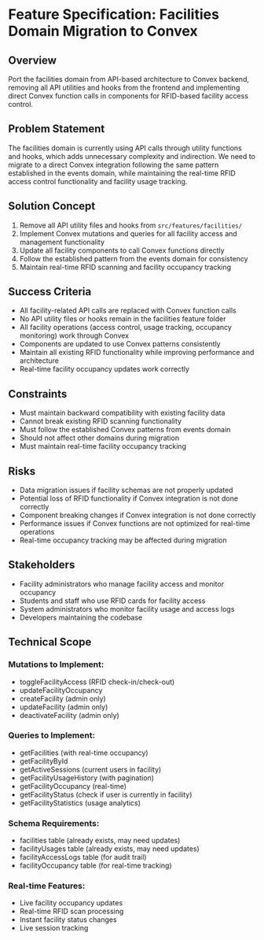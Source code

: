 # Feature Specification: Facilities Domain Migration to Convex

## Overview
Port the facilities domain from API-based architecture to Convex backend, removing all API utilities and hooks from the frontend and implementing direct Convex function calls in components for RFID-based facility access control.

## Problem Statement
The facilities domain is currently using API calls through utility functions and hooks, which adds unnecessary complexity and indirection. We need to migrate to a direct Convex integration following the same pattern established in the events domain, while maintaining the real-time RFID access control functionality and facility usage tracking.

## Solution Concept
1. Remove all API utility files and hooks from `src/features/facilities/`
2. Implement Convex mutations and queries for all facility access and management functionality
3. Update all facility components to call Convex functions directly
4. Follow the established pattern from the events domain for consistency
5. Maintain real-time RFID scanning and facility occupancy tracking

## Success Criteria
- All facility-related API calls are replaced with Convex function calls
- No API utility files or hooks remain in the facilities feature folder
- All facility operations (access control, usage tracking, occupancy monitoring) work through Convex
- Components are updated to use Convex patterns consistently
- Maintain all existing RFID functionality while improving performance and architecture
- Real-time facility occupancy updates work correctly

## Constraints
- Must maintain backward compatibility with existing facility data
- Cannot break existing RFID scanning functionality
- Must follow the established Convex patterns from events domain
- Should not affect other domains during migration
- Must maintain real-time facility occupancy tracking

## Risks
- Data migration issues if facility schemas are not properly updated
- Potential loss of RFID functionality if Convex integration is not done correctly
- Component breaking changes if Convex integration is not done correctly
- Performance issues if Convex functions are not optimized for real-time operations
- Real-time occupancy tracking may be affected during migration

## Stakeholders
- Facility administrators who manage facility access and monitor occupancy
- Students and staff who use RFID cards for facility access
- System administrators who monitor facility usage and access logs
- Developers maintaining the codebase

## Technical Scope
### Mutations to Implement:
- toggleFacilityAccess (RFID check-in/check-out)
- updateFacilityOccupancy
- createFacility (admin only)
- updateFacility (admin only)
- deactivateFacility (admin only)

### Queries to Implement:
- getFacilities (with real-time occupancy)
- getFacilityById
- getActiveSessions (current users in facility)
- getFacilityUsageHistory (with pagination)
- getFacilityOccupancy (real-time)
- getFacilityStatus (check if user is currently in facility)
- getFacilityStatistics (usage analytics)

### Schema Requirements:
- facilities table (already exists, may need updates)
- facilityUsages table (already exists, may need updates)
- facilityAccessLogs table (for audit trail)
- facilityOccupancy table (for real-time tracking)

### Real-time Features:
- Live facility occupancy updates
- Real-time RFID scan processing
- Instant facility status changes
- Live session tracking

